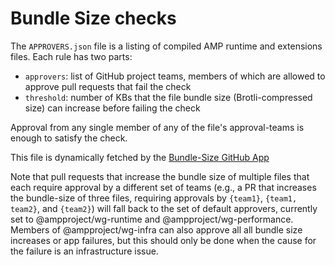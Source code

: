# Bundle Size checks

The `APPROVERS.json` file is a listing of compiled AMP runtime and extensions
files. Each rule has two parts:

- `approvers`: list of GitHub project teams, members of which are allowed to
  approve pull requests that fail the check
- `threshold`: number of KBs that the file bundle size (Brotli-compressed size)
  can increase before failing the check

Approval from any single member of any of the file's approval-teams is enough to
satisfy the check.

This file is dynamically fetched by the [Bundle-Size GitHub App](https://github.com/ampproject/amp-github-apps/tree/master/bundle-size)

Note that pull requests that increase the bundle size of multiple files that
each require approval by a different set of teams (e.g., a PR that increases the
bundle-size of three files, requiring approvals by `{team1}`, `{team1, team2}`,
and `{team2}`) will fall back to the set of default approvers, currently set to
@ampproject/wg-runtime and @ampproject/wg-performance. Members of
@ampproject/wg-infra can also approve all all bundle size increases or app
failures, but this should only be done when the cause for the failure is an
infrastructure issue.
